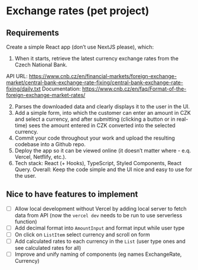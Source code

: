 # Exchange rates (pet project)

## Requirements

Create a simple React app (don’t use NextJS please), which:

1. When it starts, retrieve the latest currency exchange rates from the Czech National Bank.

API URL: https://www.cnb.cz/en/financial-markets/foreign-exchange-market/central-bank-exchange-rate-fixing/central-bank-exchange-rate-fixing/daily.txt
Documentation: https://www.cnb.cz/en/faq/Format-of-the-foreign-exchange-market-rates/

2. Parses the downloaded data and clearly displays it to the user in the UI.
3. Add a simple form, into which the customer can enter an amount in CZK and select a currency, and after submitting (clicking a button or in real-time) sees the amount entered in CZK converted into the selected currency.
4. Commit your code throughout your work and upload the resulting codebase into a Github repo.
5. Deploy the app so it can be viewed online (it doesn’t matter where - e.q. Vercel, Netflify, etc.).
6. Tech stack: React (+ Hooks), TypeScript, Styled Components, React Query.
   Overall: Keep the code simple and the UI nice and easy to use for the user.


## Nice to have features to implement
- [ ] Allow local development without Vercel by adding local server to fetch data from API (now the `vercel dev` needs to be run to use serverless function)
- [ ] Add decimal format into `AmountInput` and format input while user type
- [ ] On click on `ListItem` select currency and scroll on form
- [ ] Add calculated rates to each currency in the `List` (user type ones and see calculated rates for all)
- [ ] Improve and unify naming of components (eg names ExchangeRate, Currency)
